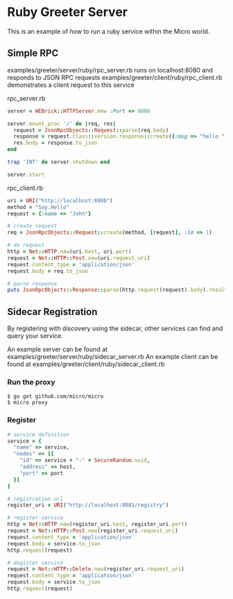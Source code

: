 # Ruby Greeter Server

This is an example of how to run a ruby service within the Micro world.

## Simple RPC

examples/greeter/server/ruby/rpc_server.rb runs on localhost:8080 and responds to JSON RPC requests
examples/greeter/client/ruby/rpc_client.rb demonstrates a client request to this service

rpc_server.rb
```ruby
server = WEBrick::HTTPServer.new :Port => 8080

server.mount_proc '/' do |req, res|
  request = JsonRpcObjects::Request::parse(req.body)
  response = request.class::version.response::create({:msg => "hello " + request.params[0]["name"]})
  res.body = response.to_json
end

trap 'INT' do server.shutdown end

server.start
```

rpc_client.rb
```ruby
uri = URI("http://localhost:8080")
method = "Say.Hello"
request = {:name => "John"}

# create request
req = JsonRpcObjects::Request::create(method, [request], :id => 1)

# do request
http = Net::HTTP.new(uri.host, uri.port)
request = Net::HTTP::Post.new(uri.request_uri)
request.content_type = 'application/json'
request.body = req.to_json

# parse response
puts JsonRpcObjects::Response::parse(http.request(request).body).result["msg"]
```

## Sidecar Registration

By registering with discovery using the sidecar, other services can find and query your service.

An example server can be found at examples/greeter/server/ruby/sidecar_server.rb
An example client can be found at examples/greeter/client/ruby/sidecar_client.rb 

### Run the proxy
```shell
$ go get github.com/micro/micro
$ micro proxy
```

### Register
```ruby
# service definition
service = {
  "name" => service,
  "nodes" => [{
    "id" => service + "-" + SecureRandom.uuid,
    "address" => host,
    "port" => port
  }]
}

# registration url
register_uri = URI("http://localhost:8081/registry")

# register service
http = Net::HTTP.new(register_uri.host, register_uri.port)
request = Net::HTTP::Post.new(register_uri.request_uri)
request.content_type = 'application/json'
request.body = service.to_json
http.request(request)

# degister service
request = Net::HTTP::Delete.new(register_uri.request_uri)
request.content_type = 'application/json'
request.body = service.to_json
http.request(request)
```
